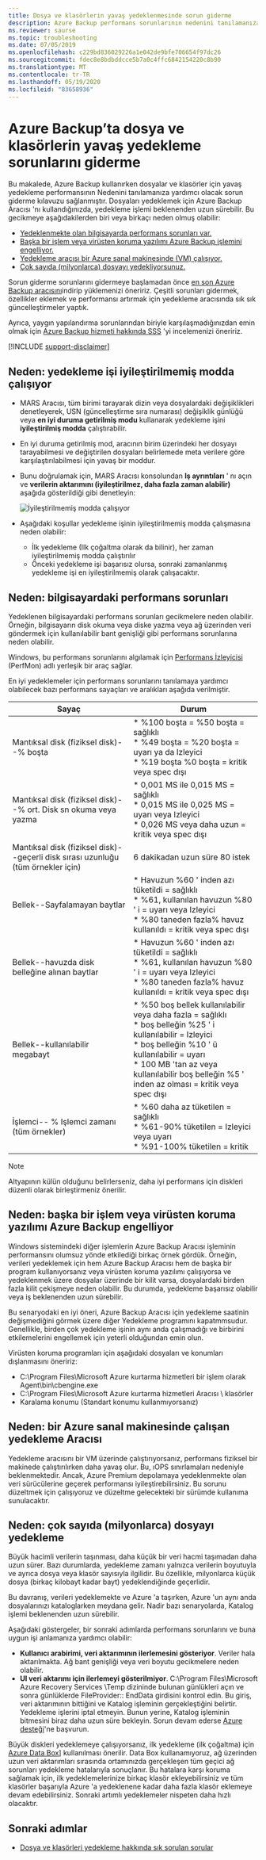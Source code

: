 ```yaml
---
title: Dosya ve klasörlerin yavaş yedeklenmesinde sorun giderme
description: Azure Backup performans sorunlarının nedenini tanılamanıza yardımcı olması için sorun giderme kılavuzu sağlar
ms.reviewer: saurse
ms.topic: troubleshooting
ms.date: 07/05/2019
ms.openlocfilehash: c229bd836029226a1e042de9bfe706654f97dc26
ms.sourcegitcommit: fdec8e8bdbddcce5b7a0c4ffc6842154220c8b90
ms.translationtype: MT
ms.contentlocale: tr-TR
ms.lasthandoff: 05/19/2020
ms.locfileid: "83658936"
---
```

# <a name="troubleshoot-slow-backup-of-files-and-folders-in-azure-backup"></a>Azure Backup’ta dosya ve klasörlerin yavaş yedekleme sorunlarını giderme

Bu makalede, Azure Backup kullanırken dosyalar ve klasörler için yavaş yedekleme performansının Nedenini tanılamanıza yardımcı olacak sorun giderme kılavuzu sağlanmıştır. Dosyaları yedeklemek için Azure Backup Aracısı 'nı kullandığınızda, yedekleme işlemi beklenenden uzun sürebilir. Bu gecikmeye aşağıdakilerden biri veya birkaçı neden olmuş olabilir:

* [Yedeklenmekte olan bilgisayarda performans sorunları var.](#cause1)
* [Başka bir işlem veya virüsten koruma yazılımı Azure Backup işlemini engelliyor.](#cause2)
* [Yedekleme aracısı bir Azure sanal makinesinde (VM) çalışıyor.](#cause3)  
* [Çok sayıda (milyonlarca) dosyayı yedekliyorsunuz.](#cause4)

Sorun giderme sorunlarını gidermeye başlamadan önce [en son Azure Backup aracısını](https://aka.ms/azurebackup_agent)indirip yüklemenizi öneririz. Çeşitli sorunları gidermek, özellikler eklemek ve performansı artırmak için yedekleme aracısında sık sık güncelleştirmeler yaptık.

Ayrıca, yaygın yapılandırma sorunlarından biriyle karşılaşmadığınızdan emin olmak için [Azure Backup hizmeti hakkında SSS](backup-azure-backup-faq.md) 'yi incelemenizi öneririz.

[!INCLUDE [support-disclaimer](../../includes/support-disclaimer.md)]

## <a name="cause-backup-job-running-in-unoptimized-mode"></a>Neden: yedekleme işi iyileştirilmemiş modda çalışıyor

* MARS Aracısı, tüm birimi tarayarak dizin veya dosyalardaki değişiklikleri denetleyerek, USN (güncelleştirme sıra numarası) değişiklik günlüğü veya **en iyi duruma getirilmiş modu** kullanarak yedekleme işini **iyileştirilmiş modda** çalıştırabilir.
* En iyi duruma getirilmiş mod, aracının birim üzerindeki her dosyayı tarayabilmesi ve değiştirilen dosyaları belirlemede meta verilere göre karşılaştırılabilmesi için yavaş bir moddur.
* Bunu doğrulamak için, MARS Aracısı konsolundan **Iş ayrıntıları** ' nı açın ve **verilerin aktarımını (iyileştirilmez, daha fazla zaman alabilir)** aşağıda gösterildiği gibi denetleyin:

    ![İyileştirilmemiş modda çalışıyor](./media/backup-azure-troubleshoot-slow-backup-performance-issue/unoptimized-mode.png)

* Aşağıdaki koşullar yedekleme işinin iyileştirilmemiş modda çalışmasına neden olabilir:
  * İlk yedekleme (Ilk çoğaltma olarak da bilinir), her zaman iyileştirilmemiş modda çalıştırılır
  * Önceki yedekleme işi başarısız olursa, sonraki zamanlanmış yedekleme işi en iyileştirilmemiş olarak çalışacaktır.

<a id="cause1"></a>

## <a name="cause-performance-bottlenecks-on-the-computer"></a>Neden: bilgisayardaki performans sorunları

Yedeklenen bilgisayardaki performans sorunları gecikmelere neden olabilir. Örneğin, bilgisayarın disk okuma veya diske yazma veya ağ üzerinden veri göndermek için kullanılabilir bant genişliği gibi performans sorunlarına neden olabilir.

Windows, bu performans sorunlarını algılamak için [Performans İzleyicisi](https://techcommunity.microsoft.com/t5/ask-the-performance-team/windows-performance-monitor-overview/ba-p/375481) (PerfMon) adlı yerleşik bir araç sağlar.

En iyi yedeklemeler için performans sorunlarını tanılamaya yardımcı olabilecek bazı performans sayaçları ve aralıkları aşağıda verilmiştir.

| Sayaç | Durum |
| --- | --- |
| Mantıksal disk (fiziksel disk)--% boşta |* %100 boşta = %50 boşta = sağlıklı</br>* %49 boşta = %20 boşta = uyarı ya da Izleyici</br>* %19 boşta %0 boşta = kritik veya spec dışı |
| Mantıksal disk (fiziksel disk)--% ort. Disk sn okuma veya yazma |* 0,001 MS ile 0,015 MS = sağlıklı</br>* 0,015 MS ile 0,025 MS = uyarı veya Izleyici</br>* 0,026 MS veya daha uzun = kritik veya spec dışı |
| Mantıksal disk (fiziksel disk)--geçerli disk sırası uzunluğu (tüm örnekler için) |6 dakikadan uzun süre 80 istek |
| Bellek--Sayfalamayan baytlar |* Havuzun %60 ' inden azı tüketildi = sağlıklı<br>* %61, kullanılan havuzun %80 ' i = uyarı veya Izleyici</br>* %80 taneden fazla% havuz kullanıldı = kritik veya spec dışı |
| Bellek--havuzda disk belleğine alınan baytlar |* Havuzun %60 ' inden azı tüketildi = sağlıklı</br>* %61, kullanılan havuzun %80 ' i = uyarı veya Izleyici</br>* %80 taneden fazla% havuz kullanıldı = kritik veya spec dışı |
| Bellek--kullanılabilir megabayt |* %50 boş bellek kullanılabilir veya daha fazla = sağlıklı</br>* boş belleğin %25 ' i kullanılabilir = Izleyici</br>* boş belleğin %10 ' ü kullanılabilir = uyarı</br>* 100 MB 'tan az veya kullanılabilir boş belleğin %5 ' inden az olması = kritik veya spec dışı |
| İşlemci-- \% Işlemci zamanı (tüm örnekler) |* %60 daha az tüketilen = sağlıklı</br>* %61-90% tüketilen = Izleyici veya uyarı</br>* %91-100% tüketilen = kritik |

> [!NOTE]
> Altyapının külün olduğunu belirlerseniz, daha iyi performans için diskleri düzenli olarak birleştirmeniz önerilir.
>
>

<a id="cause2"></a>

## <a name="cause-another-process-or-antivirus-software-interfering-with-azure-backup"></a>Neden: başka bir işlem veya virüsten koruma yazılımı Azure Backup engelliyor

Windows sistemindeki diğer işlemlerin Azure Backup Aracısı işleminin performansını olumsuz yönde etkilediği birkaç örnek gördük. Örneğin, verileri yedeklemek için hem Azure Backup Aracısı hem de başka bir program kullanıyorsanız veya virüsten koruma yazılımı çalışıyorsa ve yedeklenmek üzere dosyalar üzerinde bir kilit varsa, dosyalardaki birden fazla kilit çekişmeye neden olabilir. Bu durumda, yedekleme başarısız olabilir veya iş beklenenden uzun sürebilir.

Bu senaryodaki en iyi öneri, Azure Backup Aracısı için yedekleme saatinin değişmediğini görmek üzere diğer Yedekleme programını kapatmmsudur. Genellikle, birden çok yedekleme işinin aynı anda çalışmadığı ve birbirini etkilemelerini engellemek için yeterli olduğundan emin olun.

Virüsten koruma programları için aşağıdaki dosyaları ve konumları dışlanmasını öneririz:

* C:\Program Files\Microsoft Azure kurtarma hizmetleri bir işlem olarak Agent\bin\cbengine.exe
* C:\Program Files\Microsoft Azure kurtarma hizmetleri Aracısı \ klasörler
* Karalama konumu (Standart konumu kullanmıyorsanız)

<a id="cause3"></a>

## <a name="cause-backup-agent-running-on-an-azure-virtual-machine"></a>Neden: bir Azure sanal makinesinde çalışan yedekleme Aracısı

Yedekleme aracısını bir VM üzerinde çalıştırıyorsanız, performans fiziksel bir makinede çalıştırılırken daha yavaş olur. Bu, ıOPS sınırlamaları nedeniyle beklenmektedir.  Ancak, Azure Premium depolamaya yedeklenmekte olan veri sürücülerine geçerek performansı iyileştirebilirsiniz. Bu sorunu düzeltmek için çalışıyoruz ve düzeltme gelecekteki bir sürümde kullanıma sunulacaktır.

<a id="cause4"></a>

## <a name="cause-backing-up-a-large-number-millions-of-files"></a>Neden: çok sayıda (milyonlarca) dosyayı yedekleme

Büyük hacimli verilerin taşınması, daha küçük bir veri hacmi taşımadan daha uzun sürer. Bazı durumlarda, yedekleme zamanı yalnızca verilerin boyutuyla ve ayrıca dosya veya klasör sayısıyla ilgilidir. Bu özellikle, milyonlarca küçük dosya (birkaç kilobayt kadar bayt) yedeklendiğinde geçerlidir.

Bu davranış, verileri yedeklemekte ve Azure 'a taşırken, Azure 'un aynı anda dosyalarınızı kataloglarken meydana gelir. Nadir bazı senaryolarda, Katalog işlemi beklenenden uzun sürebilir.

Aşağıdaki göstergeler, bir sonraki adımlarda performans sorunlarını ve buna uygun işi anlamanıza yardımcı olabilir:

* **Kullanıcı arabirimi, veri aktarımının ilerlemesini gösteriyor**. Veriler hala aktarılmakta. Ağ bant genişliği veya veri boyutu gecikmelere neden olabilir.
* **UI veri aktarımı için ilerlemeyi gösterilmiyor**. C:\Program Files\Microsoft Azure Recovery Services \Temp dizininde bulunan günlükleri açın ve sonra günlüklerde FileProvider:: EndData girdisini kontrol edin. Bu giriş, veri aktarımının bittiğini ve Katalog işleminin gerçekleştiğini belirtir. Yedekleme işlerini iptal etmeyin. Bunun yerine, Katalog işleminin bitmesini biraz daha uzun süre bekleyin. Sorun devam ederse [Azure desteği](https://portal.azure.com/#create/Microsoft.Support)'ne başvurun.

Büyük diskleri yedeklemeye çalışıyorsanız, ilk yedekleme (ilk çoğaltma) için [Azure Data Box](https://docs.microsoft.com/azure/backup/offline-backup-azure-data-box)] kullanılması önerilir.  Data Box kullanamıyoruz, ağ üzerinden uzun veri aktarımları sırasında ortamınızda gerçekleşen tüm geçici ağ sorunları yedekleme hatalarıyla sonuçlanır.  Bu hatalara karşı koruma sağlamak için, ilk yedeklemelerinize birkaç klasör ekleyebilirsiniz ve tüm klasörler başarıyla Azure 'a yedeklenene kadar daha fazla klasör eklemeye devam edebilirsiniz.  Sonraki artımlı yedeklemeler nispeten daha hızlı olacaktır.

## <a name="next-steps"></a>Sonraki adımlar

* [Dosya ve klasörleri yedekleme hakkında sık sorulan sorular](backup-azure-file-folder-backup-faq.md)
